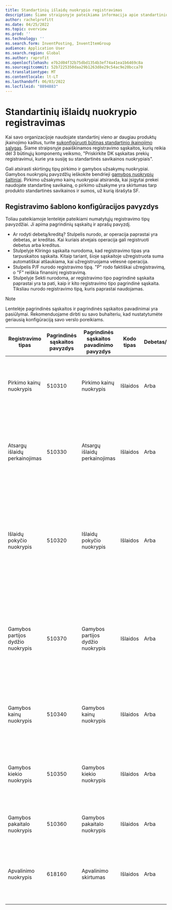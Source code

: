 ```yaml
---
title: Standartinių išlaidų nuokrypio registravimas
description: Šiame straipsnyje pateikiama informacija apie standartinių įkainojimo registravimo šablonų nustatymą.
author: rachelprofitt
ms.date: 04/25/2022
ms.topic: overview
ms.prod: ''
ms.technology: ''
ms.search.form: InventPosting, InventItemGroup
audience: Application User
ms.search.region: Global
ms.author: raprofit
ms.openlocfilehash: e7b2d04f32b75dbd1354b3ef74a41ea1b6469c8a
ms.sourcegitcommit: 52b7225350daa29b1263d8e29c54ac9e20bcca70
ms.translationtype: MT
ms.contentlocale: lt-LT
ms.lasthandoff: 06/03/2022
ms.locfileid: "8894883"
---
```

# <a name="standard-cost-variance-posting"></a>Standartinių išlaidų nuokrypio registravimas

Kai savo organizacijoje naudojate standartinį vieno ar daugiau produktų įkainojimo kaštus, turite [sukonfigūruoti būtinas standartinio įkainojimo sąlygas](/supply-chain/cost-management/prerequisites-standard-costs.md). Šiame straipsnyje paaiškinamos registravimo sąskaitos, kurių reikia dėl 3 būtinųjų komponentų veiksmo, "Priskirkite DK sąskaitas prekių registravimui, kurie yra susiję su standartinės savikainos nuokrypiais".

Gali atsirasti skirtingų tipų pirkimo ir gamybos užsakymų nuokrypiai. Gamybos nuokrypių pavyzdžių ieškokite bendrieji [gamybos nuokrypių šaltiniai](/supply-chain/cost-management/common-sources-of-production-variances.md). Pirkimo užsakymo kainų nuokrypiai atsiranda, kai įsigytai prekei naudojate standartinę savikainą, o pirkimo užsakyme yra skirtumas tarp produkto standartinės savikainos ir sumos, už kurią išrašyta SF.

## <a name="sample-posting-profile-configuration"></a>Registravimo šablono konfigūracijos pavyzdys

Toliau pateikiamoje lentelėje pateikiami numatytųjų registravimo tipų pavyzdžiai. Ji apima pagrindinių sąskaitų ir aprašų pavyzdį.

- Ar rodyti debetą/kreditą? Stulpelis nurodo, ar operacija paprastai yra debetas, ar kreditas. Kai kuriais atvejais operacija gali registruoti debetus arba kreditus.
- Stulpelyje Kliringo sąskaita nurodoma, kad registravimo tipas yra tarpuskaitos sąskaita. Kitaip tariant, šioje sąskaitoje užregistruota suma automatiškai atšaukiama, kai užregistruojama vėlesnė operacija.
- Stulpelis P/F nurodo registravimo tipą. "P" rodo faktiškai užregistravimą, o "F" reiškia finansinį registravimą.
- Stulpelyje Sekti nurodoma, ar registravimo tipo pagrindinė sąskaita paprastai yra ta pati, kaip ir kito registravimo tipo pagrindinė sąskaita. Tiksliau nurodo registravimo tipą, kuris paprastai naudojamas.

> [!NOTE]
> Lentelėje pagrindinės sąskaitos ir pagrindinės sąskaitos pavadinimai yra pasiūlymai. Rekomenduojame dirbti su savo buhalteriu, kad nustatytumėte geriausią konfigūraciją savo verslo poreikiams.

| Registravimo tipas | Pagrindinės sąskaitos pavyzdys | Pagrindinės sąskaitos pavadinimo pavyzdys | Kodo tipas | Debetas/kreditas? | Tarpuskaitos sąskaita | P / F | Atlikite | Aprašymas |
|--------------|----------------------|---------------------------|--------------|---------------|------------------|-----|--------|-------------|
| Pirkimo kainų nuokrypis | 510310 | Pirkimo kainų nuokrypis | Išlaidos | Arba | Ne | Pn. | Netaikoma | Ši sąskaita naudojama, kai yra nuokrypis tarp pirkimo kainos ir standartinės pirkimo užsakymo savikainos. |
| Atsargų išlaidų perkainojimas | 510330 | Atsargų išlaidų perkainojimas | Išlaidos | Arba | Ne | Pn. | Netaikoma | Ši sąskaita naudojama, kai suaktyvinama nauja įkainojimo versija, kad standartinė išlaidų prekė perkainoti turimos atsargos. |
| Išlaidų pokyčio nuokrypis | 510320 | Išlaidų pokyčio nuokrypis | Išlaidos | Arba | Ne | Pn. | Netaikoma | Ši sąskaita naudojama, kai standartinės savikainos atsiranda tarp teritorijų arba kai prekė grąžinama ir esama pradinio standartinių išlaidų ir dabartinio produkto standartinių išlaidų pokytis. |
| Gamybos partijos dydžio nuokrypis | 510370 | Gamybos partijos dydžio nuokrypis | Išlaidos | Arba | Ne | Pn. | Netaikoma | Ši sąskaita naudojama, kai skiriasi komplektavimo specifikacijos (KS) skaičiavimo pagrindas ir faktinis kiekis, naudojamas skaičiuojant gamybos užsakymo išlaidas. |
| Gamybos kainų nuokrypis | 510340 | Gamybos kainų nuokrypis | Išlaidos | Arba | Ne | Pn. | Netaikoma | Ši sąskaita naudojama, kai skiriasi įvertintos išlaidos ir faktinės gamybos užsakymo išlaidos. |
| Gamybos kiekio nuokrypis | 510350 | Gamybos kiekio nuokrypis | Išlaidos | Arba | Ne | Pn. | Netaikoma | Ši sąskaita naudojama, kai yra skirtumų tarp įvertintos savikainos ir faktinių gamybos užsakymo išlaidų. |
| Gamybos pakaitalo nuokrypis | 510360 | Gamybos pakaitalo nuokrypis | Išlaidos | Arba | Ne | Pn. | Netaikoma | Ši sąskaita naudojama, kai gamybos užsakyme yra netikėtas suvartojimas. |
| Apvalinimo nuokrypis | 618160 | Apvalinimo skirtumas | Išlaidos | Arba | Ne | Pn. | Netaikoma | Ši sąskaita naudojama, kai yra apvalinimo skirtumas, kai gamybos išlaidos skaičiuojamos iš standartinių išlaidų. |
